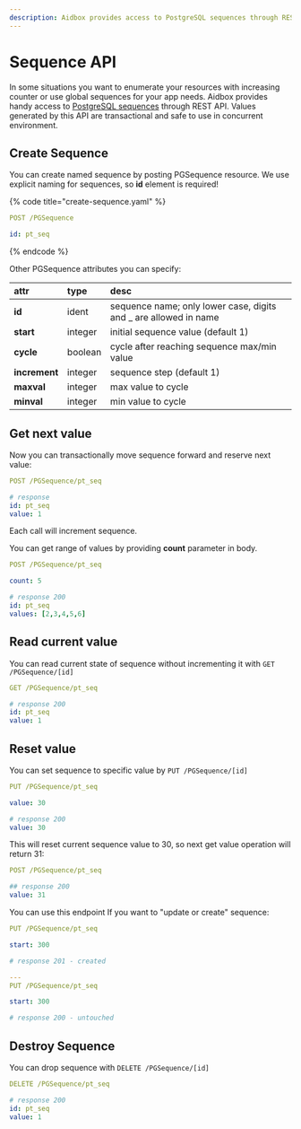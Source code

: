 ```yaml
---
description: Aidbox provides access to PostgreSQL sequences through REST API.
---
```


# Sequence API

In some situations you want to enumerate your resources with increasing counter or use global sequences for your app needs. Aidbox provides handy access to [PostgreSQL sequences](https://www.postgresql.org/docs/current/sql-createsequence.html) through REST API. Values generated by this API are transactional and safe to use in concurrent environment. 

## Create Sequence

You can create named sequence by posting PGSequence resource. We use explicit naming for sequences, so **id** element is required!

{% code title="create-sequence.yaml" %}
```yaml
POST /PGSequence

id: pt_seq
```
{% endcode %}

Other PGSequence attributes you can specify:

| attr | type | desc |
| :--- | :--- | :--- |
| **id** | ident | sequence name; only lower case, digits and \_ are allowed in name |
| **start** | integer | initial sequence value \(default 1\) |
| **cycle** | boolean | cycle after reaching sequence max/min value |
| **increment** | integer | sequence step \(default 1\) |
| **maxval** | integer | max value to cycle |
| **minval** | integer | min value to cycle |

## Get next value

Now you can transactionally move sequence forward and reserve next value:

```yaml
POST /PGSequence/pt_seq

# response
id: pt_seq
value: 1
```

Each call will increment sequence.

You can get range of values by providing **count** parameter in body.

```yaml
POST /PGSequence/pt_seq

count: 5

# response 200
id: pt_seq
values: [2,3,4,5,6]
```

## Read current value

You can read current state of sequence without incrementing it with `GET /PGSequence/[id]`

```yaml
GET /PGSequence/pt_seq

# response 200
id: pt_seq
value: 1
```

## Reset value

You can set sequence to specific value by `PUT /PGSequence/[id]`

```yaml
PUT /PGSequence/pt_seq

value: 30

# response 200
value: 30
```

This will reset current sequence value to 30, so next get value operation will return 31:

```yaml
POST /PGSequence/pt_seq

## response 200
value: 31
```

You can use this endpoint If you want to "update or create" sequence:

```yaml
PUT /PGSequence/pt_seq

start: 300

# response 201 - created

--- 
PUT /PGSequence/pt_seq

start: 300

# response 200 - untouched
```

## Destroy Sequence

You can drop sequence with `DELETE /PGSequence/[id]`

```yaml
DELETE /PGSequence/pt_seq

# response 200
id: pt_seq
value: 1
```

